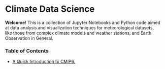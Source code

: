 # Climate Data Science

**Welcome!** This is a collection of Jupyter Notebooks and Python code aimed at data analysis and visualization techniques for meteorological datasets, like those from complex climate models and weather stations, and Earth Observation in General.  


### Table of Contents 

* [A Quick Introduction to CMIP6.](https://towardsdatascience.com/a-quick-introduction-to-cmip6-e017127a49d3)
